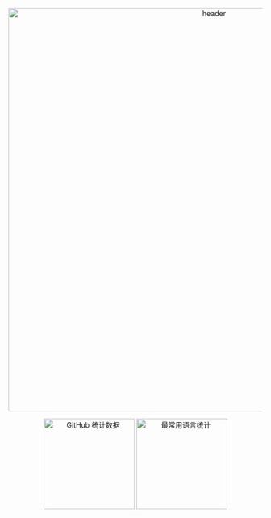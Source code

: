 

<p align="center">
  <img src="https://api.xecades.xyz/api?img=1&date=2011-09-07&str=%E5%87%BA%E7%94%9F&quote=%E7%BB%99%E5%B2%81%E6%9C%88%E4%BB%A5%E6%96%87%E6%98%8E%EF%BC%8C%E8%80%8C%E4%B8%8D%E6%98%AF%E7%BB%99%E6%96%87%E6%98%8E%E4%BB%A5%E5%B2%81%E6%9C%88&bilibili=%E5%89%91%E5%AE%97X&email=18180960907%40163.com&github=jianzongX%28%E5%89%91%E5%AE%97X%29&qq=345405851&wechat=18180960907&luogu=hyl2023" alt="header" width="800" loading="lazy" />
</p>

<p align="center">
  <img src="https://github-readme-stats.vercel.app/api?username=jianzongX&show_icons=true&locale=cn&theme=tokyonight&hide_border=true&card_width=450&cache_bust=1" alt="GitHub 统计数据" height="180"/>
  <img src="https://github-readme-stats.vercel.app/api/top-langs/?username=jianzongX&layout=compact&locale=cn&theme=tokyonight&hide_border=true&card_width=320&cache_bust=1" alt="最常用语言统计" height="180"/>
</p>
